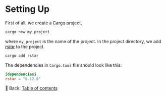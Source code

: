 # Setting Up

First of all, we create a [Cargo](https://doc.rust-lang.org/cargo/index.html) project,

```sh
cargo new my_project
```

where `my_project` is the name of the project.
In the project directory, we add [*rstar*](https://github.com/georust/rstar) to the project.

```sh
cargo add rstar
```

The dependencies in `Cargo.toml` file should look like this:

```toml
[dependencies]
rstar = "0.12.0"
```

<!-- :arrow_right:  Next:  -->

:blue_book: Back: [Table of contents](./../README.md)
